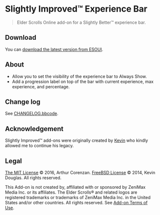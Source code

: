 # Slightly Improved™ Experience Bar

> Elder Scrolls Online add-on for a Slightly Better™ experience bar.

## Download

You can [download the latest version from ESOUI](https://www.esoui.com/downloads/info73-SlightlyImprovedExperienceBar.html).

## About

- Allow you to set the visibility of the experience bar to Always Show.
- Add a progression label on top of the bar with current experience, max experience, and percentage.

## Change log

See [CHANGELOG.bbcode](CHANGELOG.bbcode).

## Acknowledgement

Slightly Improved™ add-ons were originally created by [Kevin](http://www.esoui.com/forums/member.php?action=getinfo&userid=1084) who kindly allowed me to continue his legacy.

## Legal

[The MIT License](LICENSE.md) © 2016, Arthur Corenzan.
[FreeBSD License](LICENSE.md) © 2014, Kevin Douglas. All rights reserved.

This Add-on is not created by, affiliated with or sponsored by ZeniMax Media Inc. or its affiliates. The Elder Scrolls® and related logos are registered trademarks or trademarks of ZeniMax Media Inc. in the United States and/or other countries. All rights reserved. See [Add-on Terms of Use](https://account.elderscrollsonline.com/add-on-terms).
